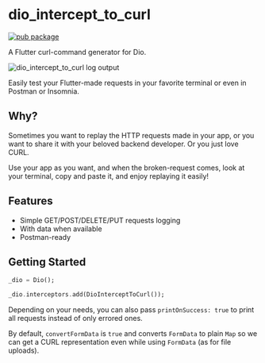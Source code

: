# dio_intercept_to_curl

[![pub package](https://img.shields.io/pub/v/dio_intercept_to_curl.svg)](https://pub.dartlang.org/packages/dio_intercept_to_curl)

A Flutter curl-command generator for Dio.

![dio_intercept_to_curl log output](https://github.com/OwnWeb/dio_intercept_to_curl/raw/main/example/assets/example.png?raw=true)

Easily test your Flutter-made requests in your favorite terminal or even in Postman or Insomnia.

## Why?

Sometimes you want to replay the HTTP requests made in your app, or you want to share it with your
beloved backend developer. Or you just love CURL.

Use your app as you want, and when the broken-request comes, look at your terminal, copy and paste
it, and enjoy replaying it easily!

## Features

* Simple GET/POST/DELETE/PUT requests logging
* With data when available
* Postman-ready

## Getting Started
```dart
_dio = Dio();

_dio.interceptors.add(DioInterceptToCurl());
```

Depending on your needs, you can also pass `printOnSuccess: true` to print all requests instead of
only errored ones.

By default, `convertFormData` is `true` and converts `FormData` to plain `Map` so we can get a CURL
representation even while using `FormData` (as for file uploads).
